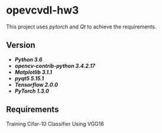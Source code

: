 # opevcvdl-hw3
This project uses *pytorch* and *Qt* to achieve the requirements.
## Version
- ***Python 3.6***  
- ***opencv-contrib-python 3.4.2.17***  
- ***Matplotlib 3.1.1***  
- ***pyqt5 5.15.1***
- ***Tensorflow 2.0.0***
- ***PyTorch 1.3.0***
## Requirements
Training Cifar-10 Classifier Using VGG16

